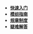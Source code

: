 - [**快速入门**](post/getting-start.md)
- [**模组指南**](post/mod-guide.md)
- [**规章制度**](post/rules.md)
- [**疑难解答**](post/FAQ.md)

